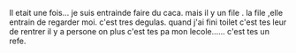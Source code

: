 Il etait une fois...
je suis entrainde faire du caca.
mais il y un file .
la file ,elle entrain de regarder moi.
c'est tres degulas.
quand j'ai fini toilet
c'est tes leur de rentrer
il y a persone
on plus c'est tes pa mon lecole......
c'est tes un refe.